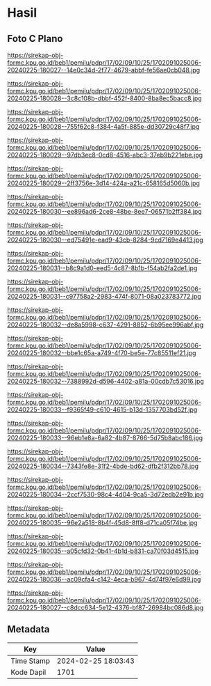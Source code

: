 # Hasil

## Foto C Plano

https://sirekap-obj-formc.kpu.go.id/beb1/pemilu/pdpr/17/02/09/10/25/1702091025006-20240225-180027--14e0c34d-2f77-4679-abbf-fe56ae0cb048.jpg

https://sirekap-obj-formc.kpu.go.id/beb1/pemilu/pdpr/17/02/09/10/25/1702091025006-20240225-180028--3c8c108b-dbbf-452f-8400-8ba8ec5bacc8.jpg

https://sirekap-obj-formc.kpu.go.id/beb1/pemilu/pdpr/17/02/09/10/25/1702091025006-20240225-180028--755f62c8-f384-4a5f-885e-dd30729c48f7.jpg

https://sirekap-obj-formc.kpu.go.id/beb1/pemilu/pdpr/17/02/09/10/25/1702091025006-20240225-180029--97db3ec8-0cd8-4516-abc3-37eb9b221ebe.jpg

https://sirekap-obj-formc.kpu.go.id/beb1/pemilu/pdpr/17/02/09/10/25/1702091025006-20240225-180029--2ff3756e-3d14-424a-a21c-658165d5060b.jpg

https://sirekap-obj-formc.kpu.go.id/beb1/pemilu/pdpr/17/02/09/10/25/1702091025006-20240225-180030--ee896ad6-2ce8-48be-8ee7-06571b2ff384.jpg

https://sirekap-obj-formc.kpu.go.id/beb1/pemilu/pdpr/17/02/09/10/25/1702091025006-20240225-180030--ed75491e-ead9-43cb-8284-9cd7169e4413.jpg

https://sirekap-obj-formc.kpu.go.id/beb1/pemilu/pdpr/17/02/09/10/25/1702091025006-20240225-180031--b8c9a1d0-eed5-4c87-8b1b-f54ab2fa2de1.jpg

https://sirekap-obj-formc.kpu.go.id/beb1/pemilu/pdpr/17/02/09/10/25/1702091025006-20240225-180031--c97758a2-2983-474f-8071-08a023783772.jpg

https://sirekap-obj-formc.kpu.go.id/beb1/pemilu/pdpr/17/02/09/10/25/1702091025006-20240225-180032--de8a5998-c637-4291-8852-6b95ee996abf.jpg

https://sirekap-obj-formc.kpu.go.id/beb1/pemilu/pdpr/17/02/09/10/25/1702091025006-20240225-180032--bbe1c65a-a749-4f70-be5e-77c85511ef21.jpg

https://sirekap-obj-formc.kpu.go.id/beb1/pemilu/pdpr/17/02/09/10/25/1702091025006-20240225-180032--7388992d-d596-4402-a81a-00cdb7c53016.jpg

https://sirekap-obj-formc.kpu.go.id/beb1/pemilu/pdpr/17/02/09/10/25/1702091025006-20240225-180033--f9365f49-c610-4615-b13d-1357703bd52f.jpg

https://sirekap-obj-formc.kpu.go.id/beb1/pemilu/pdpr/17/02/09/10/25/1702091025006-20240225-180033--96eb1e8a-6a82-4b87-8766-5d75b8abc186.jpg

https://sirekap-obj-formc.kpu.go.id/beb1/pemilu/pdpr/17/02/09/10/25/1702091025006-20240225-180034--7343fe8e-31f2-4bde-bd62-dfb2f312bb78.jpg

https://sirekap-obj-formc.kpu.go.id/beb1/pemilu/pdpr/17/02/09/10/25/1702091025006-20240225-180034--2ccf7530-98c4-4d04-9ca5-3d72edb2e91b.jpg

https://sirekap-obj-formc.kpu.go.id/beb1/pemilu/pdpr/17/02/09/10/25/1702091025006-20240225-180035--96e2a518-8b4f-45d8-8ff8-d71ca05f74be.jpg

https://sirekap-obj-formc.kpu.go.id/beb1/pemilu/pdpr/17/02/09/10/25/1702091025006-20240225-180035--a05cfd32-0b41-4b1d-b831-ca70f03d4515.jpg

https://sirekap-obj-formc.kpu.go.id/beb1/pemilu/pdpr/17/02/09/10/25/1702091025006-20240225-180036--ac09cfa4-c142-4eca-b967-4d74f97e6d99.jpg

https://sirekap-obj-formc.kpu.go.id/beb1/pemilu/pdpr/17/02/09/10/25/1702091025006-20240225-180027--c8dcc634-5e12-4376-bf87-26984bc086d8.jpg


## Metadata

| Key        | Value               |
| ---------- | ------------------- |
| Time Stamp | 2024-02-25 18:03:43 |
| Kode Dapil | 1701                |



